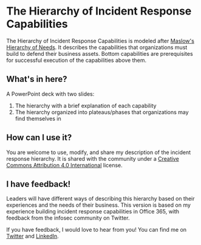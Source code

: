 # The Hierarchy of Incident Response Capabilities
The Hierarchy of Incident Response Capabilities is modeled after [Maslow's Hierarchy of Needs](https://en.wikipedia.org/wiki/Maslow's_hierarchy_of_needs). It describes the capabilities that organizations must build to defend their business assets. Bottom capabilities are prerequisites for successful execution of the capabilities above them.

## What's in here?
A PowerPoint deck with two slides:

1. The hierarchy with a brief explanation of each capability
2. The hierarchy organized into plateaus/phases that organizations may find themselves in

## How can I use it?
You are welcome to use, modify, and share my description of the incident response hierarchy. It is shared with the community under a [Creative Commons Attribution 4.0 International](https://creativecommons.org/licenses/by/4.0/) license.

## I have feedback!
Leaders will have different ways of describing this hierarchy based on their experiences and the needs of their business. This version is based on my experience building incident response capabilities in Office 365, with feedback from the infosec community on Twitter.

If you have feedback, I would love to hear from you! You can find me on [Twitter](https://twitter.com/MSwannMSFT) and [LinkedIn](https://linkedin.com/in/swannman).
